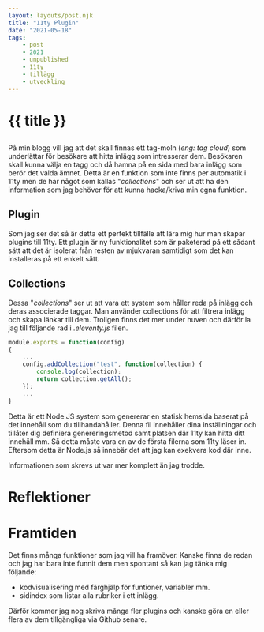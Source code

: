 ```yaml
---
layout: layouts/post.njk
title: "11ty Plugin"
date: "2021-05-18"
tags:
    - post
    - 2021
    - unpublished
    - 11ty
    - tillägg
    - utveckling
---
```

# {{ title }}
## 
På min blogg vill jag att det skall finnas ett tag-moln (*eng: tag cloud*) som
underlättar för besökare att hitta inlägg som intresserar dem. Besökaren skall
kunna välja en tagg och då hamna på en sida med bara inlägg som berör det valda
ämnet. Detta är en funktion som inte finns per automatik i 11ty men de har något som 
kallas "*collections*" och ser ut att ha den information som jag behöver för att
kunna hacka/kriva min egna funktion.

## Plugin
Som jag ser det så är detta ett perfekt tillfälle att lära mig hur man skapar
plugins till 11ty. Ett plugin är ny funktionalitet som är paketerad på ett
sådant sätt att det är isolerat från resten av mjukvaran samtidigt som det
kan installeras på ett enkelt sätt.

## Collections
Dessa "*collections*" ser ut att vara ett system som håller reda på inlägg och
deras associerade taggar. Man använder collections för att filtrera inlägg och 
skapa länkar till dem. Troligen finns det mer under huven och därför la jag till 
följande rad i *.eleventy.js* filen.

``` javascript
module.exports = function(config)
{
    ...
    config.addCollection("test", function(collection) {
        console.log(collection);
        return collection.getAll();
    });
    ...
}
```

Detta är ett Node.JS system som genererar en statisk hemsida baserat på det innehåll
som du tillhandahåller. Denna fil innehåller dina inställningar och tillåter dig
definiera genereringsmetod samt platsen där 11ty kan hitta ditt innehåll mm. Så detta
måste vara en av de första filerna som 11ty läser in. Eftersom detta är Node.js så innebär
det att jag kan exekvera kod där inne.

Informationen som skrevs ut var mer komplett än jag trodde.




# Reflektioner

# Framtiden
Det finns många funktioner som jag vill ha framöver. Kanske finns de redan och 
jag har bara inte funnit dem men spontant så kan jag tänka mig följande:

- kodvisualisering med färghjälp för funtioner, variabler mm.
- sidindex som listar alla rubriker i ett inlägg.

Därför kommer jag nog skriva många fler plugins och kanske göra en eller flera 
av dem tillgängliga via Github senare.